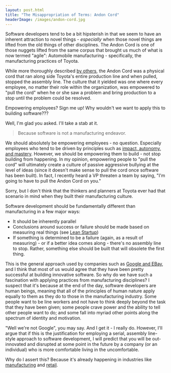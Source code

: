 ```yaml
---
layout: post.html
title: "The Misappropriation of Terms: Andon Cord"
headerImage: /images/andon-cord.jpg
---
```


Software developers tend to be a bit hipsterish in that we seem to have an inherent attraction to novel things - _especially_ when those novel things are lifted from the old things of other disciplines. The Andon Cord is one of those nuggets lifted from the same corpus that brought us much of what is now termed "agile": Automobile manufacturing - specifically, the manufacturing practices of Toyota.

While more thoroughly described [by others](http://itrevolution.com/kata/), the Andon Cord was a physical cord that ran along side Toyota's entire production line and when pulled, stopped the assembly line. The culture that it yielded was one where every employee, no matter their role within the organization, was empowered to "pull the cord" when he or she saw a problem and bring production to a stop until the problem could be resolved.

Empowering employees? Sign me up! Why wouldn't we want to apply this to building software???

Well, I'm glad you asked. I'll take a stab at it.

> Because software is not a manufacturing endeavor.

We should absolutely be empowering employees - no question. Especially employees who tend to be driven by principles such as [impact, autonomy, and mastery](https://www.youtube.com/watch?v=u6XAPnuFjJc). However, we should be empowering them to build - not stop building from happening. In my opinion, empowering people to "pull the cord" will ultimately create a culture of passive aggressive bullying at the level of ideas (since it doesn't make sense to pull the cord once software has been built). In fact, I recently heard a VP threaten a team by saying, "I'm going to have to pull the Andon Cord on you."

Sorry, but I don't think that the thinkers and planners at Toyota ever had that scenario in mind when they built their manufacturing culture.

Software development should be fundamentally different than manufacturing in a few major ways:

* It should be inherently parallel
* Conclusions around success or failure should be made based on measuring real things (see [Lean Startup](https://www.amazon.com/Lean-Startup-Entrepreneurs-Continuous-Innovation/dp/0307887898))
* If something is determined to be a failure (again, as a result of measuring) - or if a better idea comes along - there's no assembly line to stop. Rather, something else should be built that will obsolete the first thing.

This is the general approach used by companies such as [Google and EBay](http://highscalability.com/blog/2015/12/1/deep-lessons-from-google-and-ebay-on-building-ecosystems-of.html), and I think that most of us would agree that they have been pretty successful at building innovative software. So why do we have such a fascination with applying practices from manufacturing disciplines? I suspect that it's because at the end of the day, software developers are human beings, meaning that all of the principles of human nature apply equally to them as they do to those in the manufacturing industry. Some people want to be line workers and not have to think deeply beyond the task that they have been given; some people crave power and the ability to tell other people want to do; and some fall into myriad other points along the spectrum of identity and motivation.

"Well we're not Google", you may say. And I get it - I really do. However, I'll argue that if this is the justification for employing a serial, assembly line-style approach to software development, I will predict that you will be out-innovated and disrupted at some point in the future by a company (or an individual) who is more comfortable living in the uncomfortable.

Why do I assert this? Because it's already happening in industries like [manufacturing](https://www.wired.com/2013/07/tesla-plant-video/) and [retail](https://www.technologyreview.com/s/538601/inside-amazons-warehouse-human-robot-symbiosis/).
